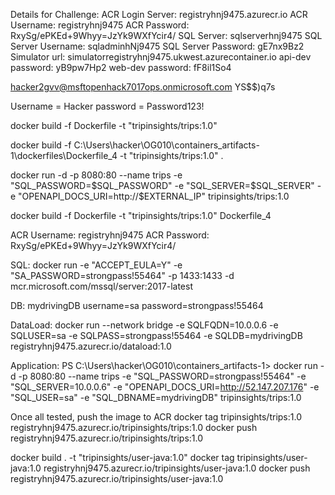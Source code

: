 Details for Challenge:
ACR Login Server: registryhnj9475.azurecr.io
ACR Username: registryhnj9475
ACR Password: RxySg/ePKEd+9Whyy=JzYk9WXfYcir4/
SQL Server: sqlserverhnj9475
SQL Server Username: sqladminhNj9475
SQL Server Password: gE7nx9Bz2
Simulator url: simulatorregistryhnj9475.ukwest.azurecontainer.io
api-dev password: yB9pw7Hp2
web-dev password: fF8il1So4

hacker2gvv@msftopenhack7017ops.onmicrosoft.com
YS$$)q7s

Username = Hacker
password = Password123!

docker build -f Dockerfile -t "tripinsights/trips:1.0"

docker build -f C:\Users\hacker\OG010\containers_artifacts-1\dockerfiles\Dockerfile_4 -t "tripinsights/trips:1.0" .

docker run -d -p 8080:80 --name trips -e "SQL_PASSWORD=$SQL_PASSWORD" -e "SQL_SERVER=$SQL_SERVER" -e "OPENAPI_DOCS_URI=http://$EXTERNAL_IP" tripinsights/trips:1.0

docker build -f Dockerfile -t "tripinsights/trips:1.0"
Dockerfile_4

ACR Username: registryhnj9475
ACR Password: RxySg/ePKEd+9Whyy=JzYk9WXfYcir4/

SQL:
docker run -e "ACCEPT_EULA=Y" -e "SA_PASSWORD=strongpass!55464" -p 1433:1433 -d mcr.microsoft.com/mssql/server:2017-latest

DB:
mydrivingDB
username=sa
password=strongpass!55464

DataLoad:
docker run --network bridge -e SQLFQDN=10.0.0.6 -e SQLUSER=sa -e SQLPASS=strongpass!55464 -e SQLDB=mydrivingDB registryhnj9475.azurecr.io/dataload:1.0

Application:
PS C:\Users\hacker\OG010\containers_artifacts-1> docker run -d -p 8080:80 --name trips -e "SQL_PASSWORD=strongpass!55464" -e "SQL_SERVER=10.0.0.6" -e "OPENAPI_DOCS_URI=http://52.147.207.176" -e "SQL_USER=sa" -e "SQL_DBNAME=mydrivingDB" tripinsights/trips:1.0

Once all tested, push the image to ACR
docker tag tripinsights/trips:1.0 registryhnj9475.azurecr.io/tripinsights/trips:1.0
docker push registryhnj9475.azurecr.io/tripinsights/trips:1.0


docker build . -t "tripinsights/user-java:1.0"
docker tag tripinsights/user-java:1.0 registryhnj9475.azurecr.io/tripinsights/user-java:1.0
docker push registryhnj9475.azurecr.io/tripinsights/user-java:1.0